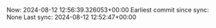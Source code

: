 Now: 2024-08-12 12:56:39.326053+00:00 Earliest commit since sync: None Last sync: 2024-08-12 12:52:47+00:00

